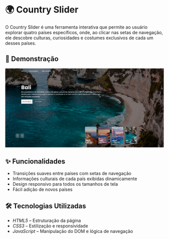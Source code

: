 # 🌍 Country Slider

O Country Slider é uma ferramenta interativa que permite ao usuário explorar quatro países específicos, onde, ao clicar nas setas de navegação, ele descobre culturas, curiosidades e costumes exclusivos de cada um desses países.

## 📸 Demonstração


![Demonstração do Country Slider](demonstracao.png)

## ✨ Funcionalidades

- Transições suaves entre países com setas de navegação
- Informações culturais de cada país exibidas dinamicamente
- Design responsivo para todos os tamanhos de tela
- Fácil adição de novos países

## 🛠️ Tecnologias Utilizadas

- *HTML5* – Estruturação da página
- *CSS3* – Estilização e responsividade
- *JavaScript* – Manipulação do DOM e lógica de navegação


